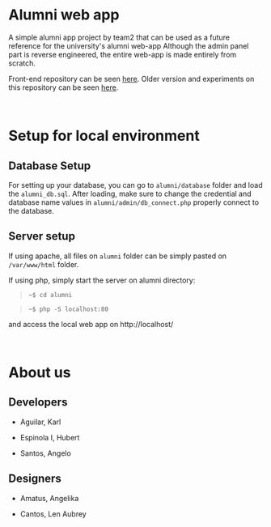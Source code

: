 # Alumni web app

A simple alumni app project by team2 that can be used as a future reference for the university's alumni web-app Although the admin panel part is reverse engineered, the entire web-app is made entirely from scratch.

Front-end repository can be seen [here](https://github.com/Sanjero20/alumni-app-ui). Older version and experiments on this repository can be seen [here](https://github.com/MrAgui/AlumniWeb).

<br>

# Setup for local environment
## Database Setup

For setting up your database, you can go to `alumni/database` folder and load the `alumni_db.sql`. After loading, make sure to change the credential and database name values in `alumni/admin/db_connect.php` properly connect to the database.

## Server setup

If using apache, all files on `alumni` folder can be simply pasted on `/var/www/html` folder.

If using php, simply start the server on alumni directory:

> `~$ cd alumni`

> `~$ php -S localhost:80`

and access the local web app on http://localhost/

<br>

# About us
## Developers

- Aguilar, Karl

- Espinola I, Hubert

- Santos, Angelo

## Designers

- Amatus, Angelika

- Cantos, Len Aubrey
